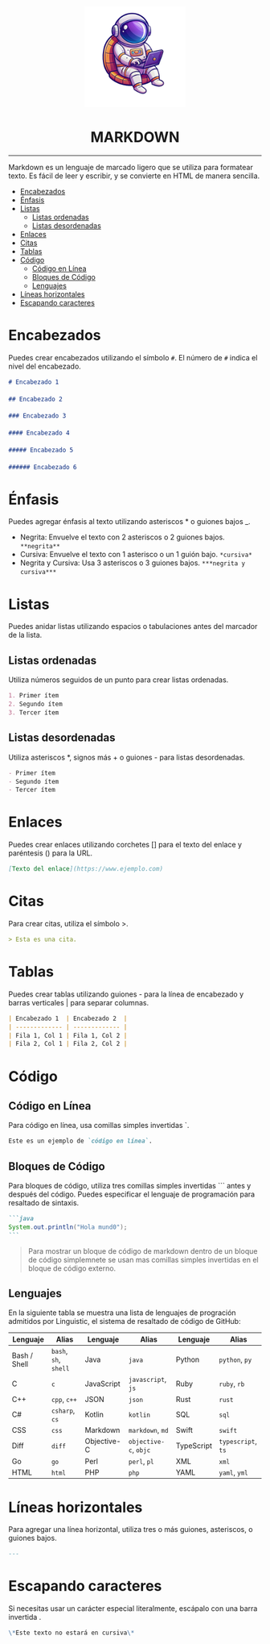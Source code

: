 <div align="center">
   <img src="./0-Assets/logo.png" alt="Descripción de la imagen" width="200px" height="200px">
   <h1>MARKDOWN</h1>
</div>

---

Markdown es un lenguaje de marcado ligero que se utiliza para formatear texto. Es fácil de leer y escribir, y se convierte en HTML de manera sencilla.

- [Encabezados](#encabezados)
- [Énfasis](#énfasis)
- [Listas](#listas)
  - [Listas ordenadas](#listas-ordenadas)
  - [Listas desordenadas](#listas-desordenadas)
- [Enlaces](#enlaces)
- [Citas](#citas)
- [Tablas](#tablas)
- [Código](#código)
  - [Código en Línea](#código-en-línea)
  - [Bloques de Código](#bloques-de-código)
  - [Lenguajes](#lenguajes)
- [Líneas horizontales](#líneas-horizontales)
- [Escapando caracteres](#escapando-caracteres)

# Encabezados

Puedes crear encabezados utilizando el símbolo `#`. El número de `#` indica el nivel del encabezado.

```markdown
# Encabezado 1

## Encabezado 2

### Encabezado 3

#### Encabezado 4

##### Encabezado 5

###### Encabezado 6
```

# Énfasis

Puedes agregar énfasis al texto utilizando asteriscos \* o guiones bajos \_.

- Negrita: Envuelve el texto con 2 asteriscos o 2 guiones bajos. `**negrita**` 
- Cursiva: Envuelve el texto con 1 asterisco o un 1 guión bajo. `*cursiva*`
- Negrita y Cursiva: Usa 3 asteriscos o 3 guiones bajos. `***negrita y cursiva***` 

# Listas

Puedes anidar listas utilizando espacios o tabulaciones antes del marcador de la lista.

## Listas ordenadas

Utiliza números seguidos de un punto para crear listas ordenadas.

```markdown
1. Primer ítem
2. Segundo ítem
3. Tercer ítem
```

## Listas desordenadas

Utiliza asteriscos \*, signos más + o guiones - para listas desordenadas.

```markdown
- Primer ítem
- Segundo ítem
- Tercer ítem
```

# Enlaces

Puedes crear enlaces utilizando corchetes [] para el texto del enlace y paréntesis () para la URL.

```markdown
[Texto del enlace](https://www.ejemplo.com)
```

# Citas

Para crear citas, utiliza el símbolo >.

```markdown
> Esta es una cita.
```

# Tablas

Puedes crear tablas utilizando guiones - para la línea de encabezado y barras verticales | para separar columnas.

```markdown
| Encabezado 1  | Encabezado 2  |
| ------------- | ------------- |
| Fila 1, Col 1 | Fila 1, Col 2 |
| Fila 2, Col 1 | Fila 2, Col 2 |
```

# Código

## Código en Línea

Para código en línea, usa comillas simples invertidas `.

```markdown
Este es un ejemplo de `código en línea`.
```

## Bloques de Código

Para bloques de código, utiliza tres comillas simples invertidas ``` antes y después del código. Puedes especificar el lenguaje de programación para resaltado de sintaxis.

````markdown
```java
System.out.println("Hola mund0");
```
````

> Para mostrar un bloque de código de markdown dentro de un bloque de código simplemnete se usan mas comillas simples invertidas en el bloque de código externo.

## Lenguajes

En la siguiente tabla se muestra una lista de lenguajes de progración admitidos por Linguistic, el sistema de resaltado de código de GitHub:

| Lenguaje     | Alias                 | Lenguaje    | Alias                 | Lenguaje   | Alias              |
| ------------ | --------------------- | ----------- | --------------------- | ---------- | ------------------ |
| Bash / Shell | `bash`, `sh`, `shell` | Java        | `java`                | Python     | `python`, `py`     |
| C            | `c`                   | JavaScript  | `javascript`, `js`    | Ruby       | `ruby`, `rb`       |
| C++          | `cpp`, `c++`          | JSON        | `json`                | Rust       | `rust`             |
| C#           | `csharp`, `cs`        | Kotlin      | `kotlin`              | SQL        | `sql`              |
| CSS          | `css`                 | Markdown    | `markdown`, `md`      | Swift      | `swift`            |
| Diff         | `diff`                | Objective-C | `objective-c`, `objc` | TypeScript | `typescript`, `ts` |
| Go           | `go`                  | Perl        | `perl`, `pl`          | XML        | `xml`              |
| HTML         | `html`                | PHP         | `php`                 | YAML       | `yaml`, `yml`      |

# Líneas horizontales

Para agregar una línea horizontal, utiliza tres o más guiones, asteriscos, o guiones bajos.

```markdown
---
```

# Escapando caracteres

Si necesitas usar un carácter especial literalmente, escápalo con una barra invertida \.

```markdown
\*Este texto no estará en cursiva\*
```
